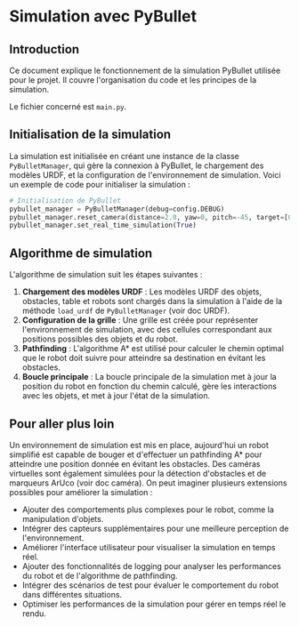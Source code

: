 # Simulation avec PyBullet

## Introduction

Ce document explique le fonctionnement de la simulation PyBullet utilisée pour le projet. Il couvre l'organisation du code et les principes de la simulation.

Le fichier concerné est `main.py`.

## Initialisation de la simulation

La simulation est initialisée en créant une instance de la classe `PyBulletManager`, qui gère la connexion à PyBullet, le chargement des modèles URDF, et la configuration de l'environnement de simulation. Voici un exemple de code pour initialiser la simulation :

```python
# Initialisation de PyBullet
pybullet_manager = PyBulletManager(debug=config.DEBUG)
pybullet_manager.reset_camera(distance=2.0, yaw=0, pitch=-45, target=[0, 0, 0])
pybullet_manager.set_real_time_simulation(True)
```

## Algorithme de simulation

L'algorithme de simulation suit les étapes suivantes :

1. **Chargement des modèles URDF** : Les modèles URDF des objets, obstacles, table et robots sont chargés dans la simulation à l'aide de la méthode `load_urdf` de `PyBulletManager` (voir doc URDF).
2. **Configuration de la grille** : Une grille est créée pour représenter l'environnement de simulation, avec des cellules correspondant aux positions possibles des objets et du robot.
3. **Pathfinding** : L'algorithme A* est utilisé pour calculer le chemin optimal que le robot doit suivre pour atteindre sa destination en évitant les obstacles.
4. **Boucle principale** : La boucle principale de la simulation met à jour la position du robot en fonction du chemin calculé, gère les interactions avec les objets, et met à jour l'état de la simulation.

## Pour aller plus loin

Un environnement de simulation est mis en place, aujourd'hui un robot simplifié est capable de bouger et d'effectuer un pathfinding A* pour atteindre une position donnée en évitant les obstacles. Des caméras virtuelles sont également simulées pour la détection d'obstacles et de marqueurs ArUco (voir doc caméra). On peut imaginer plusieurs extensions possibles pour améliorer la simulation :

- Ajouter des comportements plus complexes pour le robot, comme la manipulation d'objets.
- Intégrer des capteurs supplémentaires pour une meilleure perception de l'environnement.
- Améliorer l'interface utilisateur pour visualiser la simulation en temps réel.
- Ajouter des fonctionnalités de logging pour analyser les performances du robot et de l'algorithme de pathfinding.
- Intégrer des scénarios de test pour évaluer le comportement du robot dans différentes situations.
- Optimiser les performances de la simulation pour gérer en temps réel le rendu.
